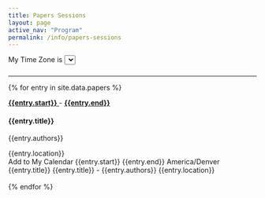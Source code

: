 ```yaml
---		 
title: Papers Sessions		
layout: page
active_nav: "Program"
permalink: /info/papers-sessions		
---		
```


<script type="text/javascript" src="https://addevent.com/libs/atc/1.6.1/atc.min.js" async defer></script>
<script type="text/javascript" src="https://momentjs.com/downloads/moment.min.js"></script>
<script type="text/javascript" src="https://momentjs.com/downloads/moment-timezone-with-data.min.js"></script>

<div class="row">
  <div class="col">
    <label>My Time Zone is</label>
    <select id="timezone"></select>
  </div>

  <!-- <div class="col">
    <a href="#" class="button" id="guessTime">Guess my Time Zone</a>
  </div> -->
</div>

<h3 id="mytime"></h3>

<hr/>

<script type="text/javascript">

  var default_timezone = "America/Denver"
  var times_select = document.getElementById('timezone');
  var print_date_format = "LLL" //#ddd do, LT"
  var schedule_date_format = "YYYY-MM-DD HH:MM"
  
  // TODO get actual now, this is hardcoded only for testing
  var now = "2019-10-22 09:45"
  var start_soon_mins = 30


  var zone_names = moment.tz.names()

  // TODO maybe we could make this list static
  for(i=0; i<zone_names.length; i++){
    var opt = document.createElement("option");
    opt.value= zone_names[i];
    opt.innerHTML = `(GMT${moment.tz(zone_names[i]).format('Z')}) ${zone_names[i]}`;

    times_select.appendChild(opt);
  }
  
  function getLocalTime(t){
    let otime = moment.tz(t,default_timezone)
    let newtime = otime.clone().tz(times_select.value)
    return newtime.format(print_date_format)
  }

  times_select.onchange = function() {
    var value = this.value;
    var newzone = moment.tz.zone(value)

    var start_time_elements = document.getElementsByClassName("start_time");
    var end_time_elements = document.getElementsByClassName("end_time");
    var start_time_el_text = document.getElementsByClassName("start_time_text");
    var end_time_el_text = document.getElementsByClassName("end_time_text");

    for(var i=0; i<start_time_elements.length; i++) {
      let ms_start = moment(now).diff(moment(start_time_elements[i].value));
      let ms_end = moment(end_time_elements[i].value).diff(moment(now));
      let d_start = moment.duration(ms_start);
      let d_end = moment.duration(ms_end);

      let converted_start_time = getLocalTime(start_time_elements[i].value)
      let converted_end_time = getLocalTime(end_time_elements[i].value)

      //console.log("diff mins start" , d_start.asMinutes())
      //console.log("diff mins end" , d_end.asMinutes())
      
      if(d_start.asMinutes() >= 0 && d_end.asMinutes() >= 0){
        start_time_el_text[i].innerHTML = '<span style="color: red">[ Live Now ]</span>&nbsp;' +"<b>"+converted_start_time+"</b>"
        end_time_el_text[i].innerHTML = converted_end_time
      }
      else if(d_start.asMinutes() >= -(start_soon_mins) && d_end.asMinutes() >= 0){
        start_time_el_text[i].innerHTML = '<span style="color: orange">[ Start Soon ]</span>&nbsp;' +"<b>"+converted_start_time+"</b>"
        end_time_el_text[i].innerHTML = converted_end_time
      }
      else{
        start_time_el_text[i].innerHTML = converted_start_time
        end_time_el_text[i].innerHTML = converted_end_time
      }
      
    }

  };

  // TODO optimize this
  function updateTimeSelection(zone){
    for(i=0; i< times_select.length; i++){
      let thisgmt = times_select[i].value
      if(thisgmt == zone){
        times_select[i].selected=true
        times_select.onchange()
        break
      }
    }
  }

  function guessTimeZone(){
    let zone = moment.tz.guess()
    updateTimeSelection(zone)
    return zone;
  }

  // document.getElementById('guessTime').onclick = function() {
  //   guessTimeZone()
  // };

</script>


{% for entry in site.data.papers %}

<a href="#" data-toggle="tooltip" data-placement="top" title="Original Time: {{entry.start}}">
  <input type="hidden" class="start_time" value="{{entry.start}}">
  <b class="start_time_text">{{entry.start}}</b>
</a>
<span>-</span>
<a href="#" data-toggle="tooltip" data-placement="top" title="Original Time: {{entry.end}}">
  <input type="hidden" class="end_time" value="{{entry.end}}">
  <b class="end_time_text">{{entry.end}}</b>
</a>

<h4>{{entry.title}}</h4>
<p>{{entry.authors}}</p>
<a>{{entry.location}}</a>

<!-- Button code -->
<div title="Add to Calendar" class="addeventatc">
    Add to My Calendar
    <span class="start">{{entry.start}}</span>
    <span class="end">{{entry.end}}</span>
    <span class="timezone">America/Denver</span>
    <span class="title">{{entry.title}}</span>
    <span class="description">{{entry.title}} - {{entry.authors}}</span>
    <span class="location">{{entry.location}}</span>
</div>

<br/>
{% endfor %}


<script type="text/javascript">
  guessTimeZone()
</script>
